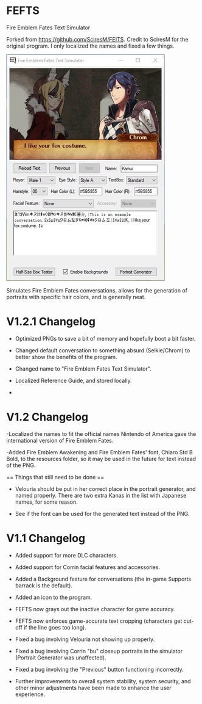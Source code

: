 # FEFTS
Fire Emblem Fates Text Simulator


Forked from https://github.com/SciresM/FEITS. Credit to SciresM for the original program. I only localized the names and fixed a few things.




![FEFTS](/FEFTS/Resources/img/example_conversation_preview.png)

Simulates Fire Emblem Fates conversations, allows for the generation of portraits with specific hair colors, and is generally neat. 


# V1.2.1 Changelog

- Optimized PNGs to save a bit of memory and hopefully boot a bit faster.

- Changed default conversation to something absurd (Selkie/Chrom) to better show the benefits of the program.

- Changed name to "Fire Emblem Fates Text Simulator".

- Localized Reference Guide, and stored locally.

- 


# V1.2 Changelog

-Localized the names to fit the official names Nintendo of America gave the international version of Fire Emblem Fates.

-Added Fire Emblem Awakening and Fire Emblem Fates' font, Chiaro Std B Bold, to the resources folder, so it may be used in the future for text instead of the PNG.


==  Things that still need to be done  ==

- Velouria should be put in her correct place in the portrait generator, and named properly. There are two extra Kanas in the list with Japanese names, for some reason.

- See if the font can be used for the generated text instead of the PNG.




# V1.1 Changelog

- Added support for more DLC characters.

- Added support for Corrin facial features and accessories.

- Added a Background feature for conversations (the in-game Supports barrack is the default).

- Added an icon to the program.

- FEFTS now grays out the inactive character for game accuracy.

- FEFTS now enforces game-accurate text cropping (characters get cut-off if the line goes too long).

- Fixed a bug involving Velouria not showing up properly.

- Fixed a bug involving Corrin "bu" closeup portraits in the simulator (Portrait Generator was unaffected).

- Fixed a bug involving the "Previous" button functioning incorrectly.

- Further improvements to overall system stability, system security, and other minor adjustments have been made to enhance the user experience.
